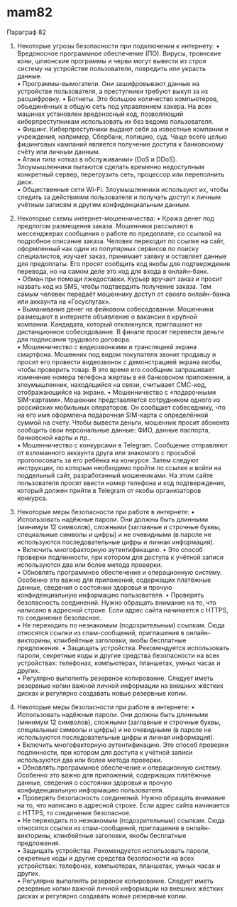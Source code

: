 # mam82

Параграф 82
1. Некоторые угрозы безопасности при подключении к интернету:
•	Вредоносное программное обеспечение (ПО).  Вирусы, троянские кони, шпионские программы и черви могут вывести из строя систему на устройстве пользователя, повредить или украсть данные.  
•	Программы-вымогатели.  Они зашифровывают данные на устройстве пользователя, а преступники требуют выкуп за их расшифровку. 
•	Ботнеты. Это большое количество компьютеров, объединённых в общую сеть под управлением хакера. На всех машинах установлен вредоносный код, позволяющий киберпреступникам использовать их без ведома пользователя.  
•	Фишинг.  Киберпреступники выдают себя за известные компании и учреждения, например, Сбербанк, полицию, суд. Чаще всего целью фишинговых кампаний является получение доступа к банковскому счёту или личным данным.  
•	Атаки типа «отказ в обслуживании» (DoS и DDoS).  Злоумышленники пытаются сделать временно недоступным конкретный сервер, перегрузить сеть, процессор или переполнить диск.  
•	Общественные сети Wi-Fi. Злоумышленники используют их, чтобы следить за действиями пользователя и получать доступ к личным учётным записям и другим конфиденциальным данным.

2. Некоторые схемы интернет-мошенничества:
•	Кража денег под предлогом размещения заказа. Мошенники рассылают в мессенджерах сообщения о работе по предоплате, со ссылкой на подробное описание заказа. Человек переходит по ссылке на сайт, оформленный как один из популярных сервисов по поиску специалистов, изучает заказ, принимает заявку и оставляет данные для предоплаты. Его просят сообщить код якобы для подтверждения перевода, но на самом деле это код для входа в онлайн-банк.  
•	Обман при помощи лжедоставки. Курьер вручает заказ и просит назвать код из SMS, чтобы подтвердить получение заказа. Тем самым человек передаёт мошеннику доступ от своего онлайн-банка или аккаунта на «Госуслугах».  
•	Выманивание денег на фейковом собеседовании. Мошенники размещают в интернете объявление о вакансии в крупной компании. Кандидата, который откликнулся, приглашают на дистанционное собеседование. В финале просят перевести деньги для подписания трудового договора.  
•	Мошенничество с видеозвонками и трансляцией экрана смартфона. Мошенник под видом покупателя звонит продавцу и просит его провести видеозвонок с демонстрацией экрана якобы, чтобы проверить товар. В это время его сообщник запрашивает изменение номера телефона жертвы в её банковском приложении, а злоумышленник, находящийся на связи, считывает СМС-код, отображающийся на экране. 
•	Мошенничество с «подарочными SIM-картами». Мошенник представляется сотрудником одного из российских мобильных операторов. Он сообщает собеседнику, что на его имя оформлена подарочная SIM-карта с определённой суммой на счету. Чтобы вывести деньги, мошенник просит абонента сообщить свои персональные данные: ФИО, данные паспорта, банковской карты и пр..  
•	Мошенничество с конкурсами в Telegram. Сообщение отправляют от взломанного аккаунта друга или знакомого с просьбой проголосовать за его ребёнка на конкурсе. Затем следуют инструкции, по которым необходимо пройти по ссылке и войти на поддельный сайт, разработанный мошенниками. На этом сайте пользователя просят ввести номер телефона и код подтверждения, который должен прийти в Telegram от якобы организаторов конкурса.

3. Некоторые меры безопасности при работе в интернете:
•	Использовать надёжные пароли. Они должны быть длинными (минимум 12 символов), сложными (заглавные и строчные буквы, специальные символы и цифры) и не очевидными (в пароле не используются последовательные цифры и личная информация).  
•	Включить многофакторную аутентификацию. 
•	 Это способ проверки подлинности, при котором для доступа к учётной записи используются два или более метода проверки.  
•	Обновлять программное обеспечение и операционную систему. Особенно это важно для приложений, содержащих платёжные данные, сведения о состоянии здоровья и прочую конфиденциальную информацию пользователя. 
•	Проверять безопасность соединений. Нужно обращать внимание на то, что написано в адресной строке. Если адрес сайта начинается с HTTPS, то соединение безопасное.  
•	Не переходить по незнакомым (подозрительным) ссылкам. Сюда относятся ссылки из спам-сообщений, приглашения в онлайн-викторины, кликбейтные заголовки, якобы бесплатные предложения. 
•	Защищать устройства. Рекомендуется использовать пароли, секретные коды и другие средства безопасности на всех устройствах: телефонах, компьютерах, планшетах, умных часах и других.  
•	Регулярно выполнять резервное копирование. Следует иметь резервные копии важной личной информации на внешних жёстких дисках и регулярно создавать новые резервные копии.

4. Некоторые меры безопасности при работе в интернете:
•	Использовать надёжные пароли. Они должны быть длинными (минимум 12 символов), сложными (заглавные и строчные буквы, специальные символы и цифры) и не очевидными (в пароле не используются последовательные цифры и личная информация).  
•	Включить многофакторную аутентификацию.  Это способ проверки подлинности, при котором для доступа к учётной записи используются два или более метода проверки.  
•	Обновлять программное обеспечение и операционную систему. Особенно это важно для приложений, содержащих платёжные данные, сведения о состоянии здоровья и прочую конфиденциальную информацию пользователя.  
•	Проверять безопасность соединений. Нужно обращать внимание на то, что написано в адресной строке. Если адрес сайта начинается с HTTPS, то соединение безопасное.  
•	Не переходить по незнакомым (подозрительным) ссылкам. Сюда относятся ссылки из спам-сообщений, приглашения в онлайн-викторины, кликбейтные заголовки, якобы бесплатные предложения.  
•	Защищать устройства. Рекомендуется использовать пароли, секретные коды и другие средства безопасности на всех устройствах: телефонах, компьютерах, планшетах, умных часах и других.  
•	Регулярно выполнять резервное копирование. Следует иметь резервные копии важной личной информации на внешних жёстких дисках и регулярно создавать новые резервные копии.

